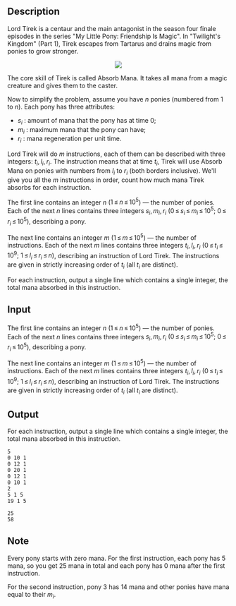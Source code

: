 ## Description

<div><p>Lord Tirek is a centaur and the main antagonist in the season four finale episodes in the series "My Little Pony: Friendship Is Magic". In "Twilight's Kingdom" (Part 1), Tirek escapes from Tartarus and drains magic from ponies to grow stronger.</p><center> <img class="tex-graphics" src="file://srND5q4c.png" style="max-width: 100.0%;max-height: 100.0%;"> </center><p>The core skill of Tirek is called Absorb Mana. It takes all mana from a magic creature and gives them to the caster.</p><p>Now to simplify the problem, assume you have <span class="tex-span"><i>n</i></span> ponies (numbered from 1 to <span class="tex-span"><i>n</i></span>). Each pony has three attributes:</p><ul> <li> <span class="tex-span"><i>s</i><sub class="lower-index"><i>i</i></sub></span> : amount of mana that the pony has at time 0; </li><li> <span class="tex-span"><i>m</i><sub class="lower-index"><i>i</i></sub></span> : maximum mana that the pony can have; </li><li> <span class="tex-span"><i>r</i><sub class="lower-index"><i>i</i></sub></span> : mana regeneration per unit time. </li></ul><p>Lord Tirek will do <span class="tex-span"><i>m</i></span> instructions, each of them can be described with three integers: <span class="tex-span"><i>t</i><sub class="lower-index"><i>i</i></sub>, <i>l</i><sub class="lower-index"><i>i</i></sub>, <i>r</i><sub class="lower-index"><i>i</i></sub></span>. The instruction means that at time <span class="tex-span"><i>t</i><sub class="lower-index"><i>i</i></sub></span>, Tirek will use Absorb Mana on ponies with numbers from <span class="tex-span"><i>l</i><sub class="lower-index"><i>i</i></sub></span> to <span class="tex-span"><i>r</i><sub class="lower-index"><i>i</i></sub></span> (both borders inclusive). We'll give you all the <span class="tex-span"><i>m</i></span> instructions in order, count how much mana Tirek absorbs for each instruction.</p></div><div class="input-specification"><p>The first line contains an integer <span class="tex-span"><i>n</i></span> (<span class="tex-span">1 ≤ <i>n</i> ≤ 10<sup class="upper-index">5</sup></span>) — the number of ponies. Each of the next <span class="tex-span"><i>n</i></span> lines contains three integers <span class="tex-span"><i>s</i><sub class="lower-index"><i>i</i></sub>, <i>m</i><sub class="lower-index"><i>i</i></sub>, <i>r</i><sub class="lower-index"><i>i</i></sub></span> <span class="tex-span">(0 ≤ <i>s</i><sub class="lower-index"><i>i</i></sub> ≤ <i>m</i><sub class="lower-index"><i>i</i></sub> ≤ 10<sup class="upper-index">5</sup>;&nbsp;0 ≤ <i>r</i><sub class="lower-index"><i>i</i></sub> ≤ 10<sup class="upper-index">5</sup>)</span>, describing a pony. </p><p>The next line contains an integer <span class="tex-span"><i>m</i></span> (<span class="tex-span">1 ≤ <i>m</i> ≤ 10<sup class="upper-index">5</sup></span>) — the number of instructions. Each of the next <span class="tex-span"><i>m</i></span> lines contains three integers <span class="tex-span"><i>t</i><sub class="lower-index"><i>i</i></sub>, <i>l</i><sub class="lower-index"><i>i</i></sub>, <i>r</i><sub class="lower-index"><i>i</i></sub></span> <span class="tex-span">(0 ≤ <i>t</i><sub class="lower-index"><i>i</i></sub> ≤ 10<sup class="upper-index">9</sup>;&nbsp;1 ≤ <i>l</i><sub class="lower-index"><i>i</i></sub> ≤ <i>r</i><sub class="lower-index"><i>i</i></sub> ≤ <i>n</i>)</span>, describing an instruction of Lord Tirek. The instructions are given in strictly increasing order of <span class="tex-span"><i>t</i><sub class="lower-index"><i>i</i></sub></span> (all <span class="tex-span"><i>t</i><sub class="lower-index"><i>i</i></sub></span> are distinct).</p></div><div class="output-specification"><p>For each instruction, output a single line which contains a single integer, the total mana absorbed in this instruction.</p></div>

## Input

<p>The first line contains an integer <span class="tex-span"><i>n</i></span> (<span class="tex-span">1 ≤ <i>n</i> ≤ 10<sup class="upper-index">5</sup></span>) — the number of ponies. Each of the next <span class="tex-span"><i>n</i></span> lines contains three integers <span class="tex-span"><i>s</i><sub class="lower-index"><i>i</i></sub>, <i>m</i><sub class="lower-index"><i>i</i></sub>, <i>r</i><sub class="lower-index"><i>i</i></sub></span> <span class="tex-span">(0 ≤ <i>s</i><sub class="lower-index"><i>i</i></sub> ≤ <i>m</i><sub class="lower-index"><i>i</i></sub> ≤ 10<sup class="upper-index">5</sup>;&nbsp;0 ≤ <i>r</i><sub class="lower-index"><i>i</i></sub> ≤ 10<sup class="upper-index">5</sup>)</span>, describing a pony. </p><p>The next line contains an integer <span class="tex-span"><i>m</i></span> (<span class="tex-span">1 ≤ <i>m</i> ≤ 10<sup class="upper-index">5</sup></span>) — the number of instructions. Each of the next <span class="tex-span"><i>m</i></span> lines contains three integers <span class="tex-span"><i>t</i><sub class="lower-index"><i>i</i></sub>, <i>l</i><sub class="lower-index"><i>i</i></sub>, <i>r</i><sub class="lower-index"><i>i</i></sub></span> <span class="tex-span">(0 ≤ <i>t</i><sub class="lower-index"><i>i</i></sub> ≤ 10<sup class="upper-index">9</sup>;&nbsp;1 ≤ <i>l</i><sub class="lower-index"><i>i</i></sub> ≤ <i>r</i><sub class="lower-index"><i>i</i></sub> ≤ <i>n</i>)</span>, describing an instruction of Lord Tirek. The instructions are given in strictly increasing order of <span class="tex-span"><i>t</i><sub class="lower-index"><i>i</i></sub></span> (all <span class="tex-span"><i>t</i><sub class="lower-index"><i>i</i></sub></span> are distinct).</p>

## Output

<p>For each instruction, output a single line which contains a single integer, the total mana absorbed in this instruction.</p>





```input1
5
0 10 1
0 12 1
0 20 1
0 12 1
0 10 1
2
5 1 5
19 1 5

```




```output1
25
58

```



## Note

<p>Every pony starts with zero mana. For the first instruction, each pony has 5 mana, so you get 25 mana in total and each pony has 0 mana after the first instruction.</p><p>For the second instruction, pony 3 has 14 mana and other ponies have mana equal to their <span class="tex-span"><i>m</i><sub class="lower-index"><i>i</i></sub></span>.</p>
